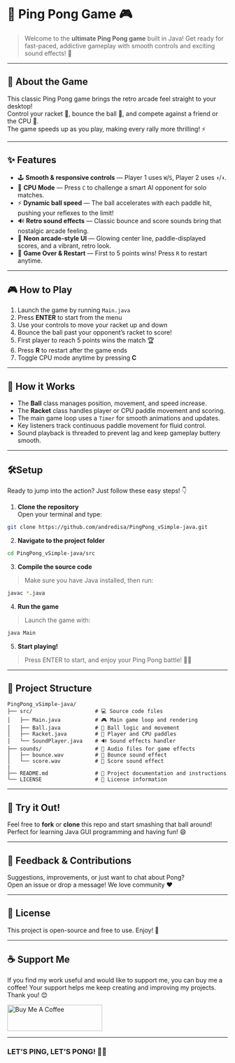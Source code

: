 # 🏓 Ping Pong Game 🎮

> Welcome to the **ultimate Ping Pong game** built in Java! Get ready for fast-paced, addictive gameplay with smooth controls and exciting sound effects! 🎉

---

## 🚀 About the Game

This classic Ping Pong game brings the retro arcade feel straight to your desktop!  
Control your racket 🏓, bounce the ball 🎾, and compete against a friend or the CPU 🤖.  
The game speeds up as you play, making every rally more thrilling! ⚡

---

## ✨ Features

- 🕹️ **Smooth & responsive controls** — Player 1 uses `W`/`S`, Player 2 uses `⬆️`/`⬇️`.  
- 🤖 **CPU Mode** — Press `C` to challenge a smart AI opponent for solo matches.  
- ⚡ **Dynamic ball speed** — The ball accelerates with each paddle hit, pushing your reflexes to the limit!  
- 🔊 **Retro sound effects** — Classic bounce and score sounds bring that nostalgic arcade feeling.  
- 🌈 **Neon arcade-style UI** — Glowing center line, paddle-displayed scores, and a vibrant, retro look.  
- 🏁 **Game Over & Restart** — First to 5 points wins! Press `R` to restart anytime.


---

## 🎮 How to Play

1. Launch the game by running `Main.java`  
2. Press **ENTER** to start from the menu  
3. Use your controls to move your racket up and down  
4. Bounce the ball past your opponent’s racket to score!  
5. First player to reach 5 points wins the match 🏆  
6. Press **R** to restart after the game ends  
7. Toggle CPU mode anytime by pressing **C**

---

## 📖 How it Works

- The **Ball** class manages position, movement, and speed increase.  
- The **Racket** class handles player or CPU paddle movement and scoring.  
- The main game loop uses a `Timer` for smooth animations and updates.  
- Key listeners track continuous paddle movement for fluid control.  
- Sound playback is threaded to prevent lag and keep gameplay buttery smooth.

---

## 🛠️Setup
Ready to jump into the action? Just follow these easy steps! 👇

1. **Clone the repository**  
Open your terminal and type:  
```bash
git clone https://github.com/andredisa/PingPong_vSimple-java.git
```

2. **Navigate to the project folder**
```bash
cd PingPong_vSimple-java/src
```
3. **Compile the source code**
> Make sure you have Java installed, then run:
```bash
javac *.java
```

4. **Run the game**
>Launch the game with:
```bash
java Main
```

5. **Start playing!**
>Press ENTER to start, and enjoy your Ping Pong battle! 🏓🔥

---

## 📂 Project Structure
```plaintext
PingPong_vSimple-java/
├── src/                    # 💻 Source code files
│   ├── Main.java           # 🎮 Main game loop and rendering
│   ├── Ball.java           # 🎾 Ball logic and movement
│   ├── Racket.java         # 🏓 Player and CPU paddles
│   └── SoundPlayer.java    # 🔊 Sound effects handler
├── sounds/                 # 🎵 Audio files for game effects
│   ├── bounce.wav          # 🔔 Bounce sound effect
│   └── score.wav           # 🥳 Score sound effect
|
├── README.md               # 📖 Project documentation and instructions
└── LICENSE                 # 📜 License information

```

---

## 🎉 Try it Out!

Feel free to **fork** or **clone** this repo and start smashing that ball around!  
Perfect for learning Java GUI programming and having fun! 😄

---

## 📣 Feedback & Contributions

Suggestions, improvements, or just want to chat about Pong?  
Open an issue or drop a message! We love community ❤️

---

## 📝 License

This project is open-source and free to use. Enjoy! 🚀

---

## ☕ Support Me

If you find my work useful and would like to support me, you can buy me a coffee! Your support helps me keep creating and improving my projects. Thank you! 😊

<a href="https://www.buymeacoffee.com/andredisa" target="_blank"><img src="https://cdn.buymeacoffee.com/buttons/v2/default-yellow.png" alt="Buy Me A Coffee" style="height: 60px !important;width: 217px !important;" ></a>

---

### LET’S PING, LET’S PONG! 🏓🔥
